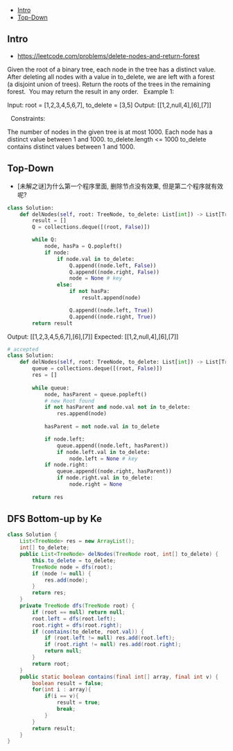 - [Intro](#intro)
- [Top-Down](#top-down)

## Intro

- https://leetcode.com/problems/delete-nodes-and-return-forest

Given the root of a binary tree, each node in the tree has a distinct value.
After deleting all nodes with a value in to_delete, we are left with a forest (a disjoint union of trees).
Return the roots of the trees in the remaining forest.  You may return the result in any order.
 
Example 1:


Input: root = [1,2,3,4,5,6,7], to_delete = [3,5]
Output: [[1,2,null,4],[6],[7]]

 
Constraints:

The number of nodes in the given tree is at most 1000.
Each node has a distinct value between 1 and 1000.
to_delete.length <= 1000
to_delete contains distinct values between 1 and 1000.




## Top-Down

- [未解之谜]为什么第一个程序里面, 删除节点没有效果, 但是第二个程序就有效呢?


```py
class Solution:
    def delNodes(self, root: TreeNode, to_delete: List[int]) -> List[TreeNode]:
        result = []
        Q = collections.deque([(root, False)])

        while Q:
            node, hasPa = Q.popleft()
            if node:
                if node.val in to_delete:
                    Q.append((node.left, False))
                    Q.append((node.right, False))
                    node = None # key
                else:
                    if not hasPa:
                        result.append(node)

                    Q.append((node.left, True))
                    Q.append((node.right, True))
        return result
```
Output: [[1,2,3,4,5,6,7],[6],[7]]
Expected: [[1,2,null,4],[6],[7]]


```py
# accepted
class Solution:
    def delNodes(self, root: TreeNode, to_delete: List[int]) -> List[TreeNode]:
        queue = collections.deque([(root, False)])
        res = []
        
        while queue:
            node, hasParent = queue.popleft()
            # new Root found
            if not hasParent and node.val not in to_delete:
                res.append(node)
                
            hasParent = not node.val in to_delete

            if node.left: 
                queue.append((node.left, hasParent))
                if node.left.val in to_delete:
                    node.left = None # key
            if node.right:
                queue.append((node.right, hasParent))
                if node.right.val in to_delete:
                    node.right = None
            
        return res
```

## DFS Bottom-up by Ke
```Java
class Solution {
    List<TreeNode> res = new ArrayList();
    int[] to_delete;
    public List<TreeNode> delNodes(TreeNode root, int[] to_delete) {
        this.to_delete = to_delete;
        TreeNode node = dfs(root);
        if (node != null) {
            res.add(node);
        }
        return res;
    }
    private TreeNode dfs(TreeNode root) {
        if (root == null) return null;
        root.left = dfs(root.left);
        root.right = dfs(root.right);
        if (contains(to_delete, root.val)) {
            if (root.left != null) res.add(root.left);
            if (root.right != null) res.add(root.right);
            return null;
        }
        return root;
    }
    public static boolean contains(final int[] array, final int v) {
        boolean result = false;
        for(int i : array){
            if(i == v){
                result = true;
                break;
            }
        }
        return result;
    }
}
```






